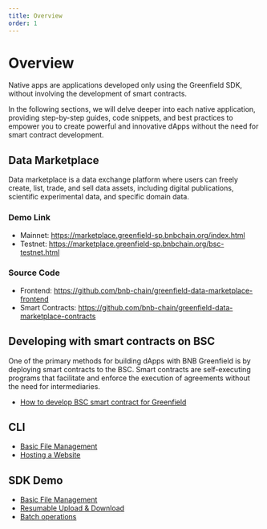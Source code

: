 ```yaml
---
title: Overview
order: 1
---
```


# Overview
Native apps are applications developed only using the Greenfield SDK, without involving the development of smart contracts.

In the following sections, we will delve deeper into each native application, providing step-by-step guides, code snippets, and best practices to empower you to create powerful and innovative dApps without the need for smart contract development.

## Data Marketplace

Data marketplace is a data exchange platform where users can freely create, list, trade, and sell data assets, including digital publications, scientific experimental data, and specific domain data.

### Demo Link
* Mainnet: https://marketplace.greenfield-sp.bnbchain.org/index.html
* Testnet: https://marketplace.greenfield-sp.bnbchain.org/bsc-testnet.html

### Source Code
* Frontend: https://github.com/bnb-chain/greenfield-data-marketplace-frontend
* Smart Contracts: https://github.com/bnb-chain/greenfield-data-marketplace-contracts

## Developing with smart contracts on BSC
One of the primary methods for building dApps with BNB Greenfield is by deploying smart contracts to the BSC. Smart contracts are self-executing programs that facilitate and enforce the execution of agreements without the need for intermediaries.

* [How to develop BSC smart contract for Greenfield](../../tutorials/core/access-control/quick-start.md)

## CLI

* [Basic File Management](../../tutorials/get-started/file-management/overview.md)
* [Hosting a Website](../../tutorials/get-started/hosting-websites/overview.md)

## SDK Demo

* [Basic File Management](../../tutorials/app/file-management/basic-file-management.md)
* [Resumable Upload & Download](../../tutorials/app/file-management/resumable-upload/overview.md)
* [Batch operations](../../tutorials/app/file-management/batch-upload.md)